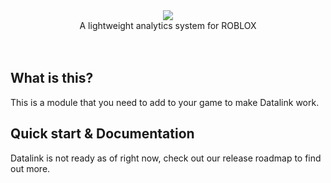 <div align="center"><img src="https://user-images.githubusercontent.com/74418041/180656728-6201c66a-38b9-4235-a2a3-949a3d691596.png"></div>
<div align="center">A lightweight analytics system for ROBLOX</div>
<br>
<div>&nbsp;</div>

## What is this?

This is a module that you need to add to your game to make Datalink work. 

## Quick start & Documentation

Datalink is not ready as of right now, check out our release roadmap to find out more.

<!-- ## Games that use Datalink

None at the moment! --> 
